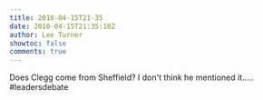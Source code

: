 ```yaml
---
title: 2010-04-15T21-35
date: 2010-04-15T21:35:10Z
author: Lee Turner
showtoc: false
comments: true
---
```


Does Clegg come from Sheffield?  I don't think he mentioned it..... #leadersdebate

